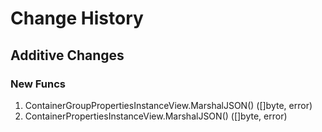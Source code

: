 # Change History

## Additive Changes

### New Funcs

1. ContainerGroupPropertiesInstanceView.MarshalJSON() ([]byte, error)
1. ContainerPropertiesInstanceView.MarshalJSON() ([]byte, error)
